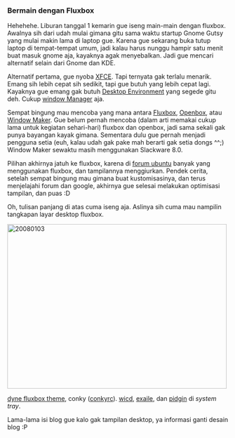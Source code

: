 ### Bermain dengan Fluxbox

Hehehehe. Liburan tanggal 1 kemarin gue iseng main-main dengan fluxbox. Awalnya sih dari udah mulai gimana gitu sama waktu startup Gnome Gutsy yang mulai makin lama di laptop gue. Karena gue sekarang buka tutup laptop di tempat-tempat umum, jadi kalau harus nunggu hampir satu menit buat masuk gnome aja, kayaknya agak menyebalkan. Jadi gue mencari alternatif selain dari Gnome dan KDE.

Alternatif pertama, gue nyoba [XFCE](http://www.xfce.org). Tapi ternyata gak terlalu menarik. Emang sih lebih cepat sih sedikit, tapi gue butuh yang lebih cepat lagi. Kayaknya gue emang gak butuh [Desktop Environment](http://en.wikipedia.org/wiki/Desktop_environment) yang segede gitu deh. Cukup [window Manager](http://en.wikipedia.org/wiki/Window_manager) aja.

Sempat bingung mau mencoba yang mana antara [Fluxbox](http://fluxbox.sourceforge.net/), [Openbox](http://icculus.org/openbox/index.php/Main_Page), atau [Window Maker](http://www.windowmaker.info/). Gue belum pernah mencoba (dalam arti memakai cukup lama untuk kegiatan sehari-hari) fluxbox dan openbox, jadi sama sekali gak punya bayangan kayak gimana. Sementara dulu gue pernah menjadi pengguna setia (euh, kalau udah gak pake mah berarti gak setia dongs ^^;) Window Maker sewaktu masih menggunakan Slackware 8.0.

Pilihan akhirnya jatuh ke fluxbox, karena di [forum ubuntu](http://ubuntuforums.org) banyak yang menggunakan fluxbox, dan tampilannya menggiurkan. Pendek cerita, setelah sempat bingung mau gimana buat kustomisasinya, dan terus menjelajahi forum dan google, akhirnya gue selesai melakukan optimisasi tampilan, dan puas :D

Oh, tulisan panjang di atas cuma iseng aja. Aslinya sih cuma mau nampilin tangkapan layar desktop fluxbox.

<a href="http://www.flickr.com/photos/kriwil/2162101861/" title="20080103 by kriwil, on Flickr"><img src="http://farm3.static.flickr.com/2387/2162101861_5e54e4002f.jpg" width="500" height="375" alt="20080103" /></a>

[dyne fluxbox theme](http://box-look.org/content/show.php/Dyne?content=61999), conky ([conkyrc](http://kriwil.com/file_download/1/conkyrc.txt)).
[wicd](http://wicd.sourceforge.net/), [exaile](http://www.exaile.org/), dan [pidgin](http://pidgin.im) di _system tray_.

Lama-lama isi blog gue kalo gak tampilan desktop, ya informasi ganti desain blog :P


<!-- METADATA: {"time": "2008-01-03 08:51:30", "title": "Bermain dengan Fluxbox"} -->
